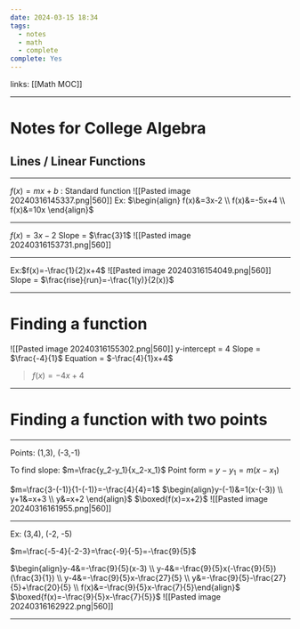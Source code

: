 ```yaml
---
date: 2024-03-15 18:34
tags:
  - notes
  - math
  - complete
complete: Yes
---
```

links: [[Math MOC]]

---
# Notes for College Algebra

## Lines / Linear Functions
---
$f(x)=mx+b$ : Standard function
![[Pasted image 20240316145337.png|560]]
Ex: 
$\begin{align} f(x)&=3x-2 \\ f(x)&=-5x+4 \\ f(x)&=10x \end{align}$

---
$f(x)=3x-2$
Slope = $\frac{3}1$
![[Pasted image 20240316153731.png|560]]

---
Ex:$f(x)=-\frac{1}{2}x+4$
![[Pasted image 20240316154049.png|560]]
Slope = $\frac{rise}{run}=-\frac{1(y)}{2(x)}$

---
# Finding a function
![[Pasted image 20240316155302.png|560]]
y-intercept = 4
Slope = $\frac{-4}{1}$
Equation = $-\frac{4}{1}x+4$
>$f(x)=-4x+4$
---
# Finding a function with two points
---
Points: (1,3), (-3,-1)

To find slope: $m=\frac{y_2-y_1}{x_2-x_1}$
Point form = $y-y_1=m(x-x_1)$

$m=\frac{3-(-1)}{1-(-1)}=-\frac{4}{4}=1$
$\begin{align}y-(-1)&=1(x-(-3)) \\ y+1&=x+3 \\ y&=x+2 \end{align}$
$\boxed{f(x)=x+2}$
![[Pasted image 20240316161955.png|560]]

---
Ex: (3,4), (-2, -5)

$m=\frac{-5-4}{-2-3}=\frac{-9}{-5}=-\frac{9}{5}$

$\begin{align}y-4&=-\frac{9}{5}(x-3) \\ y-4&=-\frac{9}{5}x(-\frac{9}{5})(\frac{3}{1}) \\ y-4&=-\frac{9}{5}x-\frac{27}{5} \\ y&=-\frac{9}{5}-\frac{27}{5}+\frac{20}{5} \\ f(x)&=-\frac{9}{5}x-\frac{7}{5}\end{align}$
$\boxed{f(x)=-\frac{9}{5}x-\frac{7}{5}}$
![[Pasted image 20240316162922.png|560]]

---
